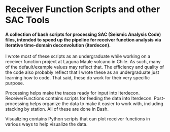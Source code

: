 # Receiver Function Scripts and other SAC Tools
#### A collection of bash scripts for processing SAC (Seismic Analysis Code) files, intended to speed up the pipeline for receiver function analysis via iterative time-domain deconvolution (iterdecon).

I wrote most of these scripts as an undergraduate while working on a receiver function project at Laguna Maule volcano in Chile. As such, many of the default/example values may reflect that. The efficiency and quality of the code also probably reflect that I wrote these as an undergraduate just learning how to code. That said, these do work for their very specific purpose.

Processing helps make the traces ready for input into Iterdecon. ReceiverFunctions contains scripts for feeding the data into Iterdecon. Post-processing helps organize the data to make it easier to work with, including stacking by station. All of these are done in Bash.

Visualizing contains Python scripts that can plot receiver functions in various ways to help visualize the data.
